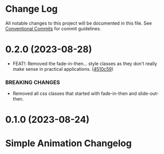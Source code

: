 # Change Log

All notable changes to this project will be documented in this file.
See [Conventional Commits](https://conventionalcommits.org) for commit guidelines.

# 0.2.0 (2023-08-28)

-   FEAT!: Removed the fade-in-then... style classes as they don't really make sense in practical applications. ([4510c59](https://github.com/vigoren/simple-web-utilities/commit/4510c5909130e23578ffc3e00563c2ba12d57c46))

### BREAKING CHANGES

-   Removed all css classes that started with fade-in-then and slide-out-then.

# 0.1.0 (2023-08-24)

# Simple Animation Changelog
